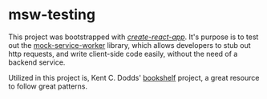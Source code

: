 # msw-testing

This project was bootstrapped with [*create-react-app*](https://github.com/facebook/create-react-app). It's purpose is to test out the [mock-service-worker](https://mswjs.io) library, which allows developers to stub out http requests, and write client-side code easily, without the need of a backend service.

Utilized in this project is, Kent C. Dodds' [bookshelf](https://github.com/kentcdodds/bookshelf) project, a great resource to follow great patterns.
